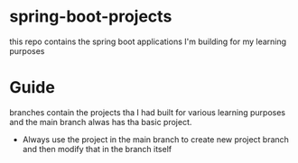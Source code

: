 # spring-boot-projects
this repo contains the spring boot applications I'm building for my learning purposes

# Guide

branches contain the projects tha I had built for various learning purposes and the main branch alwas has tha basic project.

- Always use the project in the main branch to create new project branch and then modify that in the branch itself